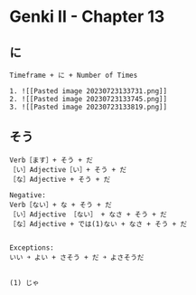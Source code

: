 # Genki II - Chapter 13
## に
```ad-summary
Timeframe + に + Number of Times
```
```ad-example
1. ![[Pasted image 20230723133731.png]]
2. ![[Pasted image 20230723133745.png]]
3. ![[Pasted image 20230723133819.png]]

```

## そう
```ad-summary
Verb［ます］+ そう + だ
［い］Adjective［い］+ そう + だ
［な］Adjective + そう + だ

Negative:
Verb［ない］+ な + そう + だ
［い］Adjective ［ない］ + なさ + そう + だ
［な］Adjective + では(1)ない + なさ + そう + だ


Exceptions:
いい ￫ よい + さそう + だ ￫ よさそうだ


(1) じゃ
```
